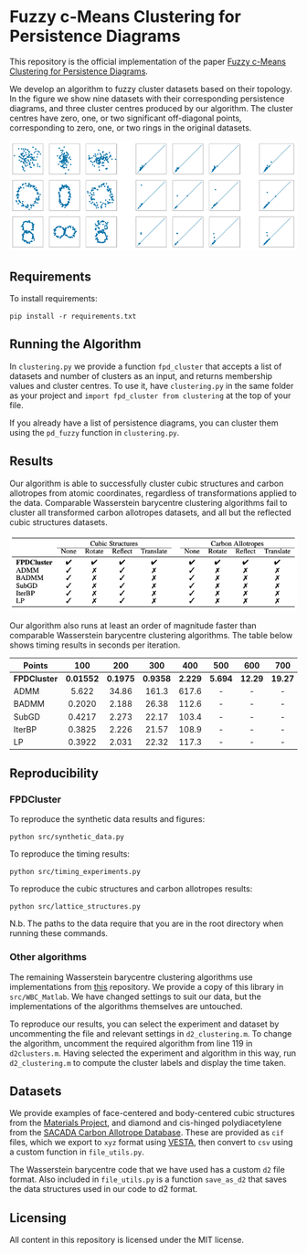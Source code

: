 # Fuzzy c-Means Clustering for Persistence Diagrams

This repository is the official implementation of the paper [Fuzzy c-Means Clustering for Persistence Diagrams](https://arxiv.org/abs/2006.02796). 

We develop an algorithm to fuzzy cluster datasets based on their topology. In the figure we show nine datasets with their corresponding persistence diagrams, and three cluster centres produced by our algorithm. The cluster centres have zero, one, or two significant off-diagonal points, corresponding to zero, one, or two rings in the original datasets.

![figure1](figures/synth_data.png )


## Requirements

To install requirements:

```setup
pip install -r requirements.txt
```

## Running the Algorithm

In ```clustering.py``` we provide a function ```fpd_cluster``` that accepts a list of datasets and number of clusters as an input, and returns membership values and cluster centres.
To use it, have ```clustering.py``` in the same folder as your project and ```import fpd_cluster from clustering``` at the top of your file.

If you already have a list of persistence diagrams, you can cluster them using the ```pd_fuzzy``` function in ```clustering.py```.

## Results

Our algorithm is able to successfully cluster cubic structures and carbon allotropes from atomic coordinates, regardless of transformations applied to the data.
Comparable Wasserstein barycentre clustering algorithms fail to cluster all transformed carbon allotropes datasets, and all but the reflected cubic structures datasets.

![figure2](figures/results_table.png )

Our algorithm also runs at least an order of magnitude faster than comparable Wasserstein barycentre clustering algorithms. The table below shows timing results in seconds per iteration.

| Points         |     100     |     200    |     300    |    400    |    500    |    600    |    700    |    800    |    900    |    1000   |
|----------------|:-----------:|:----------:|:----------:|:---------:|:---------:|:---------:|:---------:|:---------:|:---------:|:---------:|
| **FPDCluster** | **0.01552** | **0.1975** | **0.9358** | **2.229** | **5.694** | **12.29** | **19.27** | **34.50** | **53.20** | **77.81** |
| ADMM           |    5.622    |    34.86   |    161.3   |   617.6   |     -     |     -     |     -     |     -     |     -     |     -     |
| BADMM          |    0.2020   |    2.188   |    26.38   |   112.6   |     -     |     -     |     -     |     -     |     -     |     -     |
| SubGD          |    0.4217   |    2.273   |    22.17   |   103.4   |     -     |     -     |     -     |     -     |     -     |     -     |
| IterBP         |    0.3825   |    2.226   |    21.57   |   108.9   |     -     |     -     |     -     |     -     |     -     |     -     |
| LP             |    0.3922   |    2.031   |    22.32   |   117.3   |     -     |     -     |     -     |     -     |     -     |     -     |

## Reproducibility

### FPDCluster

To reproduce the synthetic data results and figures:
```
python src/synthetic_data.py
```

To reproduce the timing results:
```
python src/timing_experiments.py
```

To reproduce the cubic structures and carbon allotropes results:
```
python src/lattice_structures.py
```

N.b. The paths to the data require that you are in the root directory when running these commands.

### Other algorithms

The remaining Wasserstein barycentre clustering algorithms use implementations from [this](https://github.com/bobye/WBC_Matlab) repository. We provide a copy of this library in ```src/WBC_Matlab```.
We have changed settings to suit our data, but the implementations of the algorithms themselves are untouched. 

To reproduce our results, you can select the experiment and dataset by uncommenting the file and relevant settings in ```d2_clustering.m```. To change the algorithm, uncomment the required algorithm from line 119 in ```d2clusters.m```.
Having selected the experiment and algorithm in this way, run ```d2_clustering.m``` to compute the cluster labels and display the time taken.


## Datasets

We provide examples of face-centered and body-centered cubic structures from the [Materials Project](https://materialsproject.org/), and diamond and cis-hinged polydiacetylene from the [SACADA Carbon Allotrope Database](http://sacada.sctms.ru/). 
These are provided as ```cif``` files, which we export to ```xyz``` format using [VESTA](https://jp-minerals.org/vesta/), then convert to ```csv``` using a custom function in ```file_utils.py```.

The Wasserstein barycentre code that we have used has a custom ```d2``` file format. Also included in ```file_utils.py``` is a function ```save_as_d2``` that saves the data structures used in our code to d2 format.


## Licensing

All content in this repository is licensed under the MIT license.